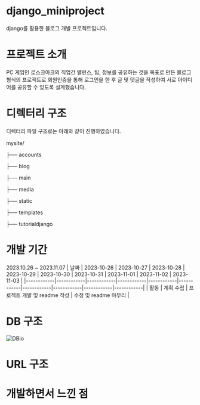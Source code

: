 # django_miniproject
django를 활용한 블로그 개발 프로젝트입니다.

# 프로젝트 소개
PC 게임인 로스크아크의 직업간 밸런스, 팁, 정보를 공유하는 것을 목표로 만든 블로그 형식의 프로젝트로
회원인증을 통해 로그인을 한 후 글 및 댓글을 작성하여 서로 아이디어를 공유할 수 있도록 설계했습니다.

# 디렉터리 구조
디렉터리 파일 구조로는 아래와 같이 진행하였습니다.

mysite/

├── accounts

├── blog

├── main

├── media

├── static

├── templates

├── tutorialdjango

# 개발 기간
2023.10.26 ~ 2023.11.07
| 날짜       | 2023-10-26 | 2023-10-27 | 2023-10-28 | 2023-10-29 | 2023-10-30 | 2023-10-31 | 2023-11-01 | 2023-11-02 | 2023-11-03 |
|------------|------------|------------|------------|------------|------------|------------|------------|------------|------------|
| 활동       | 계획 수립                                          | 프로젝트 개발 및 readme 작성                       | 수정 및 readme 마무리 |


# DB 구조
![DBio](https://github.com/mintcookie-park/django_miniproject/assets/79849531/22d95a53-f908-4d31-8c49-7ec3a56cb28e)


# URL 구조


# 개발하면서 느낀 점
